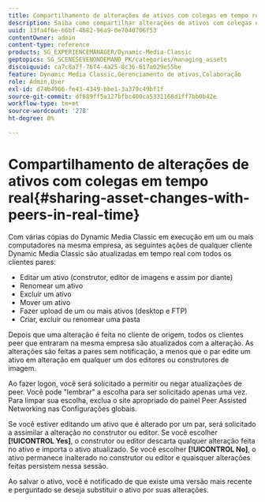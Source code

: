 ```yaml
---
title: Compartilhamento de alterações de ativos com colegas em tempo real
description: Saiba como compartilhar alterações de ativos com colegas em tempo real.
uuid: 13fa4f6e-66bf-4682-96a9-0e7040706f53
contentOwner: admin
content-type: reference
products: SG_EXPERIENCEMANAGER/Dynamic-Media-Classic
geptopics: SG_SCENESEVENONDEMAND_PK/categories/managing_assets
discoiquuid: ca7c8a7f-76f4-4a25-8c36-617a029e55be
feature: Dynamic Media Classic,Gerenciamento de ativos,Colaboração
role: Admin,User
exl-id: d74b4966-fe43-4349-bbe1-3a379c49bf1f
source-git-commit: df689ff5a127bfbc400ca5331168d1ff7bb0b42e
workflow-type: tm+mt
source-wordcount: '278'
ht-degree: 0%

---
```


# Compartilhamento de alterações de ativos com colegas em tempo real{#sharing-asset-changes-with-peers-in-real-time}

Com várias cópias do Dynamic Media Classic em execução em um ou mais computadores na mesma empresa, as seguintes ações de qualquer cliente Dynamic Media Classic são atualizadas em tempo real com todos os clientes pares:

* Editar um ativo (construtor, editor de imagens e assim por diante)
* Renomear um ativo
* Excluir um ativo
* Mover um ativo
* Fazer upload de um ou mais ativos (desktop e FTP)
* Criar, excluir ou renomear uma pasta

Depois que uma alteração é feita no cliente de origem, todos os clientes peer que entraram na mesma empresa são atualizados com a alteração. As alterações são feitas a pares sem notificação, a menos que o par edite um ativo em alteração em qualquer um dos editores ou construtores de imagem.

Ao fazer logon, você será solicitado a permitir ou negar atualizações de peer. Você pode &quot;lembrar&quot; a escolha para ser solicitado apenas uma vez. Para limpar sua escolha, exclua o site apropriado do painel Peer Assisted Networking nas Configurações globais.

Se você estiver editando um ativo que é alterado por um par, será solicitado a assimilar a alteração no construtor ou editor. Se você escolher **[!UICONTROL Yes]**, o construtor ou editor descarta qualquer alteração feita no ativo e importa o ativo atualizado. Se você escolher **[!UICONTROL No]**, o ativo permanece inalterado no construtor ou editor e quaisquer alterações feitas persistem nessa sessão.

Ao salvar o ativo, você é notificado de que existe uma versão mais recente e perguntado se deseja substituir o ativo por suas alterações.
